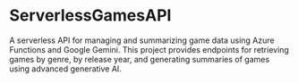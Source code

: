 # ServerlessGamesAPI
A serverless API for managing and summarizing game data using Azure Functions and Google Gemini. This project provides endpoints for retrieving games by genre, by release year, and generating summaries of games using advanced generative AI.
